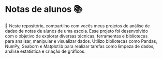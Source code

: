# Notas de alunos 📚

🐍 Neste repositório, compartilho com vocês meus projetos de análise de dadso de notas de alunos de uma escola. Esse projeto foi desenvolvido com o objetivo de explorar diversas técnicas, ferramentas e bibliotecas para analisar, manipular e visualizar dados. Utilizo bibliotecas como Pandas, NumPy, Seaborn e Matplotlib para realizar tarefas como limpeza de dados, análise estatística e criação de gráficos.
